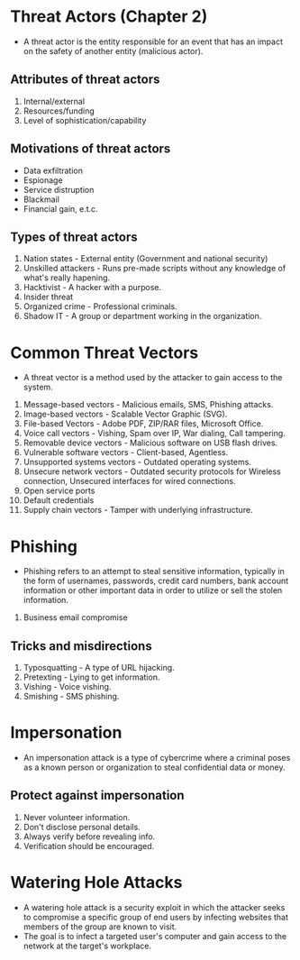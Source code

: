 # Threat Actors (Chapter 2)
- A threat actor is the entity responsible for an event that has an impact on the safety of another entity (malicious actor).

## Attributes of threat actors
1. Internal/external
2. Resources/funding
3. Level of sophistication/capability

## Motivations of threat actors
- Data exfiltration
- Espionage
- Service distruption
- Blackmail
- Financial gain, e.t.c.

## Types of threat actors
1. Nation states - External entity (Government and national security)
2. Unskilled attackers - Runs pre-made scripts without any knowledge of what's really hapening.
3. Hacktivist - A hacker with a purpose.
4. Insider threat
5. Organized crime - Professional criminals.
6. Shadow IT - A group or department working in the organization.

# Common Threat Vectors
- A threat vector is a method used by the attacker to gain access to the system.
1. Message-based vectors - Malicious emails, SMS, Phishing attacks.
2. Image-based vectors - Scalable Vector Graphic (SVG).
3. File-based Vectors - Adobe PDF, ZIP/RAR files, Microsoft Office.
4. Voice call vectors - Vishing, Spam over IP, War dialing, Call tampering.
5. Removable device vectors - Malicious software on USB flash drives.
6. Vulnerable software vectors - Client-based, Agentless.
7. Unsupported systems vectors - Outdated operating systems.
8. Unsecure network vectors - Outdated security protocols for Wireless connection, Unsecured interfaces for wired connections.
9. Open service ports
10. Default credentials
11. Supply chain vectors - Tamper with underlying infrastructure.

# Phishing
- Phishing refers to an attempt to steal sensitive information, typically in the form of usernames, passwords, credit card numbers, bank account information or other important data in order to utilize or sell the stolen information.
1. Business email compromise

## Tricks and misdirections
1. Typosquatting - A type of URL hijacking.
2. Pretexting - Lying to get information.
3. Vishing - Voice vishing.
4. Smishing - SMS phishing.

# Impersonation
- An impersonation attack is a type of cybercrime where a criminal poses as a known person or organization to steal confidential data or money.
## Protect against impersonation
1. Never volunteer information.
2. Don't disclose personal details.
3. Always verify before revealing info.
4. Verification should be encouraged.

# Watering Hole Attacks
- A watering hole attack is a security exploit in which the attacker seeks to compromise a specific group of end users by infecting websites that members of the group are known to visit.
- The goal is to infect a targeted user's computer and gain access to the network at the target's workplace.
